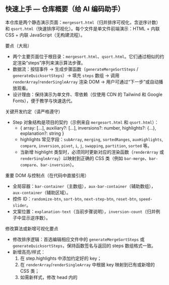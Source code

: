 ## 快速上手 — 仓库概要（给 AI 编码助手）

本仓库是两个静态演示页面：`mergesort.html`（归并排序可视化，含逆序计数）和 `qsort.html`（快速排序可视化）。每个文件是单文件前端演示：HTML + 内联 CSS + 内联 JavaScript（无构建流程）。

要点（大局）
- 两个主要页面位于根目录：`mergesort.html`、`qsort.html`。它们通过相似的约定渲染“steps”序列来演示算法步骤。
- 数据流：按钮事件 -> 生成步骤函数（`generateMergeSortSteps` / `generateQuicksortSteps`）-> 填充 `steps` 数组 -> 调用 `renderArray`/`renderSingleArray` 渲染 DOM -> 用户可通过“下一步”或自动播放观看。
- 设计理由：保持演示为单文件、零依赖（仅使用 CDN 的 Tailwind 和 Google Fonts），便于教学与快速迭代。

关键开发约定（请严格遵守）
- Step 对象结构是项目的契约（示例来自 `mergesort.html` 和 `qsort.html`）：
  - { array: [...], auxiliary?: [...], inversions?: number, highlights?: {...}, explanation?: string }
  - highlights 常见字段：`subArray`, `merging`, `sortedRanges`, `auxHighlights`, `compare`, `inversion`, `pivot`, `i`, `j`, `swapping`, `partition`, `sorted` 等。
  - 当新增 highlight 类型时，必须同时更新对应的渲染函数（`renderArray` 或 `renderSingleArray`）以映射到正确的 CSS 类（例如 `bar-merge`、`bar-compare`、`bar-inversion`）。

重要 DOM 与控制点（在代码中直接引用）
- 全局容器：`bar-container`（主数组），`aux-bar-container`（辅助数组），`aux-container`（辅助区域）。
- 控件 ID：`randomize-btn`, `sort-btn`, `next-step-btn`, `reset-btn`, `speed-slider`。
- 文案位置：`explanation-text`（当前步骤说明），`inversion-count`（归并例子中显示逆序数）。

修改算法或新增可视化要点
- 修改排序逻辑：首选编辑相应文件中的 `generateMergeSortSteps` 或 `generateQuicksortSteps`，保持函数签名与返回的 steps 数组格式一致。
- 新增高亮/样式：
  1) 在 step.highlights 中添加约定好的 key；
  2) 在 `renderArray`/`renderSingleArray` 中根据 key 映射到已有或新增的 CSS 类；
  3) 如需新样式，修改 head 内的 <style>，使用现有类前缀（如 `bar-`）保持一致。
- 保持 explanation 文本（目前为中文）与步骤顺序一致，UI 直接使用该字段显示，故不应移除或随意重命名。

运行 & 调试
- 本项目无需构建：在本地直接用浏览器打开 `mergesort.html` 或 `qsort.html` 即可。
- 推荐在本地启动简单静态服务器以避免某些浏览器对本地文件的限制（PowerShell 示例）：

```powershell
# 在仓库根目录运行（Windows PowerShell）
python -m http.server 8000
# 然后在浏览器打开: http://localhost:8000/mergesort.html
```

- 也可使用 VSCode 的 Live Server 插件进行热重载调试。

项目约束与常见误区
- 不存在后端或打包配置：不要尝试寻找 package.json、webpack 配置或测试框架。
- 所有交互均在内联 JS 中实现；重构时尽量维护现有 DOM ID 与 step 结构以免破坏渲染契约。
- 大数组可能导致渲染/动画卡顿；若需性能优化，优先减少 step 的数量或合并可合并的中间状态。

示例任务（如何安全修改）
- 添加一个新 highlight（例如 `highlightMax`）：
 1) 在 `generate*Steps` 中为相应 step 添加 `highlights.highlightMax = [index]`；
 2) 在 `renderArray` 中处理 `highlights.highlightMax` 并添加一个 `bar-highlight-max` 类；
 3) 在文件 head 的 style 区定义 `.bar-highlight-max` 的视觉样式。

最后说明与检查点
- 变更后，手动在浏览器中打开受影响页面并验证：1) 无 JS 错误（打开开发者控制台）；2) explanation 文本与可视化同步；3) 控件（下一步/自动播放/重置）行为正常。
- 如果你要做较大的重构（拆分文件、引入构建），先与仓库维护者确认，因为当前架构刻意保持单文件零依赖以便教学用途。

请检查此文档是否覆盖你需要的场景或我遗漏的文件/约定；告诉我需要补充的具体示例或规则，我会迭代更新。
